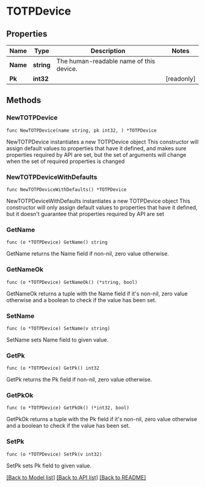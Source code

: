 # TOTPDevice

## Properties

Name | Type | Description | Notes
------------ | ------------- | ------------- | -------------
**Name** | **string** | The human-readable name of this device. | 
**Pk** | **int32** |  | [readonly] 

## Methods

### NewTOTPDevice

`func NewTOTPDevice(name string, pk int32, ) *TOTPDevice`

NewTOTPDevice instantiates a new TOTPDevice object
This constructor will assign default values to properties that have it defined,
and makes sure properties required by API are set, but the set of arguments
will change when the set of required properties is changed

### NewTOTPDeviceWithDefaults

`func NewTOTPDeviceWithDefaults() *TOTPDevice`

NewTOTPDeviceWithDefaults instantiates a new TOTPDevice object
This constructor will only assign default values to properties that have it defined,
but it doesn't guarantee that properties required by API are set

### GetName

`func (o *TOTPDevice) GetName() string`

GetName returns the Name field if non-nil, zero value otherwise.

### GetNameOk

`func (o *TOTPDevice) GetNameOk() (*string, bool)`

GetNameOk returns a tuple with the Name field if it's non-nil, zero value otherwise
and a boolean to check if the value has been set.

### SetName

`func (o *TOTPDevice) SetName(v string)`

SetName sets Name field to given value.


### GetPk

`func (o *TOTPDevice) GetPk() int32`

GetPk returns the Pk field if non-nil, zero value otherwise.

### GetPkOk

`func (o *TOTPDevice) GetPkOk() (*int32, bool)`

GetPkOk returns a tuple with the Pk field if it's non-nil, zero value otherwise
and a boolean to check if the value has been set.

### SetPk

`func (o *TOTPDevice) SetPk(v int32)`

SetPk sets Pk field to given value.



[[Back to Model list]](../README.md#documentation-for-models) [[Back to API list]](../README.md#documentation-for-api-endpoints) [[Back to README]](../README.md)


